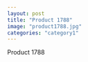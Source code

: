 ```yaml
---
layout: post
title: "Product 1788"
image: "product1788.jpg"
categories: "category1"
---
```

Product 1788
